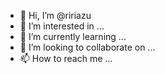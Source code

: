 - 👋 Hi, I’m @ririazu
- 👀 I’m interested in ...
- 🌱 I’m currently learning ...
- 💞️ I’m looking to collaborate on ...
- 📫 How to reach me ...

<!---
ririazu/ririazu is a ✨ special ✨ repository because its `README.md` (this file) appears on your GitHub profile.
You can click the Preview link to take a look at your changes.
--->
